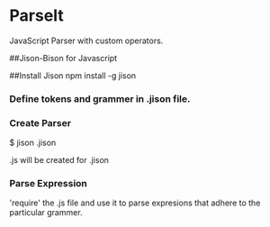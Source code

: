 # ParseIt
JavaScript Parser with custom operators.

##Jison-Bison for Javascript

##Install Jison
npm install -g jison

### Define tokens and grammer in .jison file.

### Create Parser

$ jison <xyz>.jison

<xyz>.js will be created for <xyz>.jison

### Parse Expression

'require' the <xyz>.js file and use it to parse expresions that adhere to the particular grammer.




